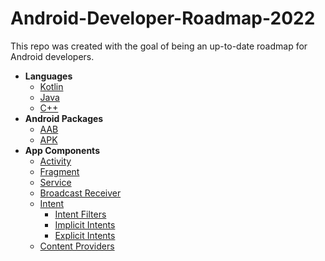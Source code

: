 # Android-Developer-Roadmap-2022
This repo was created with the goal of being an up-to-date roadmap for Android developers.

- **Languages**
    - [Kotlin](https://kotlinlang.org/)
    - [Java](https://www.java.com/)
    - [C++](https://www.java.com/)
- **Android Packages**
    - [AAB](https://developer.android.com/guide/app-bundle)
    - [APK](https://developer.android.com/google/play/expansion-files)
- **App Components**
    - [Activity](https://developer.android.com/reference/android/app/Activity)
    - [Fragment](https://developer.android.com/reference/android/app/Fragment)
    - [Service](https://developer.android.com/reference/android/app/Service)
    - [Broadcast Receiver](https://developer.android.com/reference/android/content/BroadcastReceiver)
    - [Intent](https://developer.android.com/reference/android/content/Intent)
      - [Intent Filters]()
      - [Implicit Intents]()
      - [Explicit Intents]()
    - [Content Providers](https://developer.android.com/guide/topics/providers/content-providers?hl=en)
